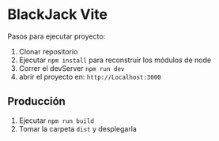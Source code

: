 # BlackJack Vite

Pasos para ejecutar proyecto:

1. Clonar repositorio
2. Ejecutar ```npm install``` para reconstruir los módulos de node
3. Correr el devServer ```npm run dev```
4. abrir el proyecto en: ```http://Localhost:3000```

## Producción

1. Ejecutar ```npm run build```
2. Tomar la carpeta ```dist``` y desplegarla